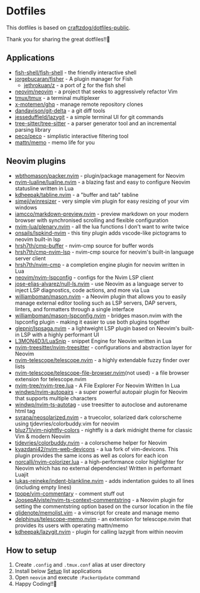 # Dotfiles
This dotfiles is based on [craftzdog/dotfiles-public](https://github.com/craftzdog/dotfiles-public).

Thank you for sharing the great dotfiles!!🌈

## Applications
- [fish-shell/fish-shell](https://github.com/fish-shell/fish-shell) - the friendly interactive shell
- [jorgebucaran/fisher](https://github.com/jorgebucaran/fisher) - A plugin manager for Fish
  - [jethrokuan/z](https://github.com/jethrokuan/z) - a port of [z](https://github.com/rupa/z) for the fish shel
- [neovim/neovim](https://github.com/neovim/neovim) - a project that seeks to aggressively refactor Vim 
- [tmux/tmux](https://github.com/tmux/tmux) - a terminal multiplexer
- [x-motemen/ghq](https://github.com/x-motemen/ghq) - manage remote repository clones
- [dandavison/git-delta](https://github.com/dandavison/delta) - a git diff tools
- [jesseduffield/lazygit](https://github.com/jesseduffield/lazygit) - a simple terminal UI for git commands
- [tree-sitter/tree-sitter](https://github.com/tree-sitter/tree-sitter) - a parser generator tool and an incremental parsing library
- [peco/peco](https://github.com/peco/peco) - simplistic interactive filtering tool
- [mattn/memo](https://github.com/mattn/memo) - memo life for you

## Neovim plugins
- [wbthomason/packer.nvim](https://github.com/wbthomason/packer.nvim) - plugin/package management for Neovim
- [nvim-lualine/lualine.nvim](https://github.com/nvim-lualine/lualine.nvim) - a blazing fast and easy to configure Neovim statusline written in Lua
- [kdheepak/tabline.nvim](https://github.com/kdheepak/tabline.nvim) - a "buffer and tab" tabline
- [simeji/winresizer](https://github.com/simeji/winresizer) - very simple vim plugin for easy resizing of your vim windows
- [iamcco/markdown-preview.nvim](https://github.com/iamcco/markdown-preview.nvim) - preview markdown on your modern browser with synchronised scrolling and flexible configuration
- [nvim-lua/plenary.nvim](https://github.com/nvim-lua/plenary.nvim) - all the lua functions I don't want to write twice
- [onsails/lspkind-nvim](https://github.com/onsails/lspkind.nvim) - this tiny plugin adds vscode-like pictograms to neovim built-in lsp
- [hrsh7th/cmp-buffer](https://github.com/hrsh7th/cmp-buffer) - nvim-cmp source for buffer words
- [hrsh7th/cmp-nvim-lsp](https://github.com/hrsh7th/cmp-nvim-lsp) - nvim-cmp source for neovim's built-in language server client
- [hrsh7th/nvim-cmp](https://github.com/hrsh7th/nvim-cmp) - a completion engine plugin for neovim written in Lua
- [neovim/nvim-lspconfig](https://github.com/neovim/nvim-lspconfig) - configs for the Nvim LSP client 
- [jose-elias-alvarez/null-ls.nvim](https://github.com/jose-elias-alvarez/null-ls.nvim) - use Neovim as a language server to inject LSP diagnostics, code actions, and more via Lua
- [williamboman/mason.nvim](https://github.com/williamboman/mason.nvim) - a Neovim plugin that allows you to easily manage external editor tooling such as LSP servers, DAP servers, linters, and formatters through a single interface
- [williamboman/mason-lspconfig.nvim](https://github.com/williamboman/mason-lspconfig.nvim) - bridges mason.nvim with the lspconfig plugin - making it easier to use both plugins together 
- [glepnir/lspsaga.nvim](https://github.com/glepnir/lspsaga.nvim) - a lightweight LSP plugin based on Neovim's built-in LSP with a highly performant UI
- [L3MON4D3/LuaSnip](https://github.com/L3MON4D3/LuaSnip) - snippet Engine for Neovim written in Lua
- [nvim-treesitter/nvim-treesitter](https://github.com/nvim-treesitter/nvim-treesitter) - configurations and abstraction layer for Neovim
- [nvim-telescope/telescope.nvim](https://github.com/nvim-telescope/telescope.nvim) - a highly extendable fuzzy finder over lists
- [nvim-telescope/telescope-file-browser.nvim](https://github.com/nvim-telescope/telescope-file-browser.nvim)(not used) - a file browser extension for telescope.nvim
- [nvim-tree/nvim-tree.lua](https://github.com/nvim-tree/nvim-tree.lua) - A File Explorer For Neovim Written In Lua
- [windwp/nvim-autopairs](https://github.com/windwp/nvim-autopairs) - a super powerful autopair plugin for Neovim that supports multiple characters
- [windwp/nvim-ts-autotag](https://github.com/windwp/nvim-ts-autotag) - use treesitter to autoclose and autorename html tag
- [svrana/neosolarized.nvim](https://github.com/svrana/neosolarized.nvim) - a truecolor, solarized dark colorscheme using tjdevries/colorbuddy.vim for neovim
- [bluz71/vim-nightfly-colors](https://github.com/bluz71/vim-nightfly-colors) - nightfly is a dark midnight theme for classic Vim & modern Neovim
- [tjdevries/colorbuddy.nvim](https://github.com/tjdevries/colorbuddy.nvim) - a colorscheme helper for Neovim
- [kyazdani42/nvim-web-devicons](https://github.com/nvim-tree/nvim-web-devicons) - a lua fork of vim-devicons. This plugin provides the same icons as well as colors for each icon
- [norcalli/nvim-colorizer.lua](https://github.com/norcalli/nvim-colorizer.lua) - a high-performance color highlighter for Neovim which has no external dependencies! Written in performant Luajit
- [lukas-reineke/indent-blankline.nvim](https://github.com/lukas-reineke/indent-blankline.nvim) - adds indentation guides to all lines (including empty lines)
- [tpope/vim-commentary](https://github.com/tpope/vim-commentary) - comment stuff out
- [JoosepAlviste/nvim-ts-context-commentstring](https://github.com/JoosepAlviste/nvim-ts-context-commentstring) - a Neovim plugin for setting the commentstring option based on the cursor location in the file
- [glidenote/memolist.vim](https://github.com/glidenote/memolist.vim) - a vimscript for create and manage memo
- [delphinus/telescope-memo.nvim](https://github.com/delphinus/telescope-memo.nvim) - an extension for telescope.nvim that provides its users with operating mattn/memo
- [kdheepak/lazygit.nvim](https://github.com/kdheepak/lazygit.nvim) - plugin for calling lazygit from within neovim

## How to setup
1. Create `.config` and `.tmux.conf` alias at user directory
2. Install below [Setup](#Setup) list applications
3. Open `neovim` and execute `:PackerUpdate` command
4. Happy Coding!!🍻
